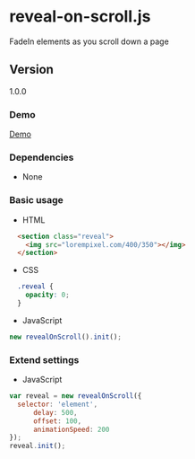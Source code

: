 # reveal-on-scroll.js
FadeIn elements as you scroll down a page

## Version

1.0.0

### Demo
[Demo](http://junedchhipa.github.io/reveal-on-scroll/)

### Dependencies
- None


### Basic usage

- HTML

```html
  <section class="reveal">
    <img src="lorempixel.com/400/350"></img>
  </section>
```

- CSS

```css
  .reveal {
    opacity: 0;
  }
```

- JavaScript

```javascript
new revealOnScroll().init();
```

### Extend settings

- JavaScript

```javascript
var reveal = new revealOnScroll({
  selector: 'element',
      delay: 500,
      offset: 100,
      animationSpeed: 200
}); 
reveal.init();
```
